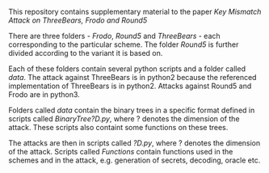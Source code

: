 This repository contains supplementary material to the paper *Key Mismatch Attack on ThreeBears, Frodo and
Round5*

There are three folders - *Frodo*, *Round5* and *ThreeBears* - each corresponding to the particular scheme. The folder *Round5* is further divided 
according to the variant it is based on.

Each of these folders contain several python scripts and a folder called *data*. The attack against ThreeBears is in python2 because the referenced implementation of ThreeBears is
in python2. Attacks against Round5 and Frodo are in python3. 

Folders called *data* contain the binary trees in a specific format defined in scripts called *BinaryTree?D.py*, where ? denotes the dimension of the attack. These scripts also containt
some functions on these trees.

The attacks are then in scripts called *?D.py*, where ? denotes the dimension of the attack. Scripts called *Functions* contain functions used in the schemes and in the attack,
e.g. generation of secrets, decoding, oracle etc. 



